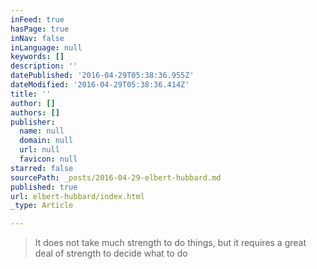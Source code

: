 ```yaml
---
inFeed: true
hasPage: true
inNav: false
inLanguage: null
keywords: []
description: ''
datePublished: '2016-04-29T05:38:36.955Z'
dateModified: '2016-04-29T05:38:36.414Z'
title: ''
author: []
authors: []
publisher:
  name: null
  domain: null
  url: null
  favicon: null
starred: false
sourcePath: _posts/2016-04-29-elbert-hubbard.md
published: true
url: elbert-hubbard/index.html
_type: Article

---
```

> It does not take much strength to do things, but it requires a great deal of strength to decide what to do